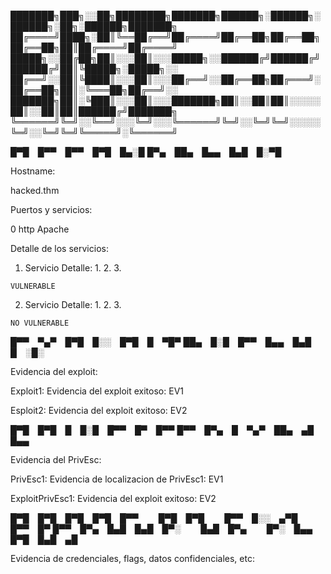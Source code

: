 
███████╗███╗░░██╗████████╗███████╗██████╗░██████╗░██████╗░██╗░██████╗███████╗
██╔════╝████╗░██║╚══██╔══╝██╔════╝██╔══██╗██╔══██╗██╔══██╗██║██╔════╝██╔════╝
█████╗░░██╔██╗██║░░░██║░░░█████╗░░██████╔╝██████╔╝██████╔╝██║╚█████╗░█████╗░░
██╔══╝░░██║╚████║░░░██║░░░██╔══╝░░██╔══██╗██╔═══╝░██╔══██╗██║░╚═══██╗██╔══╝░░
███████╗██║░╚███║░░░██║░░░███████╗██║░░██║██║░░░░░██║░░██║██║██████╔╝███████╗
╚══════╝╚═╝░░╚══╝░░░╚═╝░░░╚══════╝╚═╝░░╚═╝╚═╝░░░░░╚═╝░░╚═╝╚═╝╚═════╝░╚══════╝


█▀█ █▀▀ █▀▀ █▀█ █▄░█
█▀▄ ██▄ █▄▄ █▄█ █░▀█

Hostname:

  hacked.thm

Puertos y servicios:

  0         http       Apache

Detalle de los servicios:

  1. Servicio
        Detalle:
        1.
        2.
        3.

    VULNERABLE

  2. Servicio
        Detalle:
        1.
        2.
        3.

    NO VULNERABLE


█▀▀ ▀▄▀ █▀█ █░░ █▀█ █ ▀█▀
██▄ █░█ █▀▀ █▄▄ █▄█ █ ░█░

Evidencia del exploit:

Exploit1:
Evidencia del exploit exitoso: EV1

Esploit2:
Evidencia del exploit exitoso: EV2



█▀█ █▀█ █ █░█ █▀▀ █▀ █▀▀
█▀▀ █▀▄ █ ▀▄▀ ██▄ ▄█ █▄▄

Evidencia del PrivEsc:

PrivEsc1:
Evidencia de localizacion de PrivEsc1: EV1

ExploitPrivEsc1:
Evidencia del exploit exitoso: EV2



█▀█ █▀█ █▀█ █▀█ █▀▀   █▀█ █▀█   █▀▀ █░░ ▄▀█ █▀▀ █▀
█▀▀ █▀▄ █▄█ █▄█ █▀░   █▄█ █▀▄   █▀░ █▄▄ █▀█ █▄█ ▄█

Evidencia de credenciales, flags, datos confidenciales, etc:
